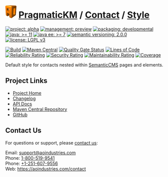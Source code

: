 # [<img src="ao-logo.png" alt="AO Logo" width="35" height="40">](https://github.com/ao-apps) [PragmaticKM](https://github.com/ao-apps/pragmatickm) / [Contact](https://github.com/ao-apps/pragmatickm-contact) / [Style](https://github.com/ao-apps/pragmatickm-contact-style)

[![project: alpha](https://pragmatickm.com/ao-badges/project-alpha.svg)](https://aoindustries.com/life-cycle#project-alpha)
[![management: preview](https://pragmatickm.com/ao-badges/management-preview.svg)](https://aoindustries.com/life-cycle#management-preview)
[![packaging: developmental](https://pragmatickm.com/ao-badges/packaging-developmental.svg)](https://aoindustries.com/life-cycle#packaging-developmental)  
[![java: &gt;= 11](https://pragmatickm.com/ao-badges/java-11.svg)](https://docs.oracle.com/en/java/javase/11/)
[![java ee: &gt;= 7](https://pragmatickm.com/ao-badges/javaee-7.svg)](https://docs.oracle.com/javaee/7/)
[![semantic versioning: 2.0.0](https://pragmatickm.com/ao-badges/semver-2.0.0.svg)](http://semver.org/spec/v2.0.0.html)
[![license: LGPL v3](https://pragmatickm.com/ao-badges/license-lgpl-3.0.svg)](https://www.gnu.org/licenses/lgpl-3.0)

[![Build](https://github.com/ao-apps/pragmatickm-contact-style/workflows/Build/badge.svg?branch=master)](https://github.com/ao-apps/pragmatickm-contact-style/actions?query=workflow%3ABuild)
[![Maven Central](https://maven-badges.herokuapp.com/maven-central/com.pragmatickm/pragmatickm-contact-style/badge.svg)](https://maven-badges.herokuapp.com/maven-central/com.pragmatickm/pragmatickm-contact-style)
[![Quality Gate Status](https://sonarcloud.io/api/project_badges/measure?branch=master&project=com.pragmatickm%3Apragmatickm-contact-style&metric=alert_status)](https://sonarcloud.io/dashboard?branch=master&id=com.pragmatickm%3Apragmatickm-contact-style)
[![Lines of Code](https://sonarcloud.io/api/project_badges/measure?branch=master&project=com.pragmatickm%3Apragmatickm-contact-style&metric=ncloc)](https://sonarcloud.io/component_measures?branch=master&id=com.pragmatickm%3Apragmatickm-contact-style&metric=ncloc)  
[![Reliability Rating](https://sonarcloud.io/api/project_badges/measure?branch=master&project=com.pragmatickm%3Apragmatickm-contact-style&metric=reliability_rating)](https://sonarcloud.io/component_measures?branch=master&id=com.pragmatickm%3Apragmatickm-contact-style&metric=Reliability)
[![Security Rating](https://sonarcloud.io/api/project_badges/measure?branch=master&project=com.pragmatickm%3Apragmatickm-contact-style&metric=security_rating)](https://sonarcloud.io/component_measures?branch=master&id=com.pragmatickm%3Apragmatickm-contact-style&metric=Security)
[![Maintainability Rating](https://sonarcloud.io/api/project_badges/measure?branch=master&project=com.pragmatickm%3Apragmatickm-contact-style&metric=sqale_rating)](https://sonarcloud.io/component_measures?branch=master&id=com.pragmatickm%3Apragmatickm-contact-style&metric=Maintainability)
[![Coverage](https://sonarcloud.io/api/project_badges/measure?branch=master&project=com.pragmatickm%3Apragmatickm-contact-style&metric=coverage)](https://sonarcloud.io/component_measures?branch=master&id=com.pragmatickm%3Apragmatickm-contact-style&metric=Coverage)

Default style for contacts nested within [SemanticCMS](https://github.com/ao-apps/semanticcms) pages and elements.

## Project Links
* [Project Home](https://pragmatickm.com/contact/style/)
* [Changelog](https://pragmatickm.com/contact/style/changelog)
* [API Docs](https://pragmatickm.com/contact/style/apidocs/)
* [Maven Central Repository](https://central.sonatype.com/artifact/com.pragmatickm/pragmatickm-contact-style)
* [GitHub](https://github.com/ao-apps/pragmatickm-contact-style)

## Contact Us
For questions or support, please [contact us](https://aoindustries.com/contact):

Email: [support@aoindustries.com](mailto:support@aoindustries.com)  
Phone: [1-800-519-9541](tel:1-800-519-9541)  
Phone: [+1-251-607-9556](tel:+1-251-607-9556)  
Web: https://aoindustries.com/contact
